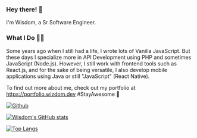 ### Hey there! 👋

I'm Wisdom, a Sr Software Engineer.

### What I Do 👨‍💻

Some years ago when I still had a life, I wrote lots of Vanilla JavaScript. But these days I specialize more in API Development using PHP and sometimes JavaScript (Node.js). However, I still work with frontend tools such as React.js, and for the sake of being versatile, I also develop mobile applications using Java or still "JavaScript" (React Native).

To find out more about me, check out my portfolio at https://portfolio.wizdom.dev #StayAwesome 🙂

[![Github](https://img.shields.io/github/followers/iamwizzdom?label=Follow&style=social)](https://github.com/iamwizzdom)

[![Wisdom's GitHub stats](https://github-readme-stats.vercel.app/api?username=iamwizzdom&count_private=true&show_icons=true&theme=algolia)](https://github.com/iamwizzdom/github-readme-stats)

[![Top Langs](https://github-readme-stats.vercel.app/api/top-langs/?username=iamwizzdom&layout=compact&theme=algolia&count_private=true)](https://github.com/iamwizzdom/github-readme-stats)
